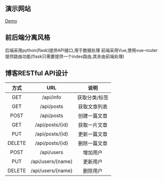 ## 演示网站    
[Demo](http://hh-yzm.com/)

## 前后端分离风格
后端采用python(flask)提供API接口,用于数据处理
前端采用Vue,使用vue-router提供路由功能(flask只需要提供一个index路由,其余由前端处理)

## 博客RESTful API设计
| 方式   |                  URL                                      | 说明                 |
|:------:|:---------------------------------------------------------:|:-------------------:|
| GET    | /api/info                                                 | 获取分类/标签         | 
| GET    | /api/posts                                                | 获取文章列表          | 
| POST   | /api/posts                                                | 创建一篇文章          | 
| GET    | /api/posts/{id}                                           | 获取一片文章          | 
| PUT    | /api/posts/{id}                                           | 更新一篇文章          | 
| DELETE | /api/posts/{id}                                           | 删除一篇文章          | 
| POST   | /api/users                                                | 增加用户             |
| PUT    | /api/users/{name}                                         | 更新用户             |
| DELETE | /api/users/{name}                                         | 删除用户             |
